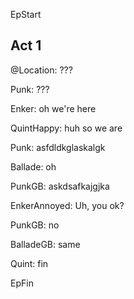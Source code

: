 

EpStart

## Act 1

@Location: ???

Punk: ???

Enker: oh we're here

QuintHappy: huh so we are

Punk: asfdldkglaskalgk

Ballade: oh

PunkGB: askdsafkajgjka

EnkerAnnoyed: Uh, you ok?

PunkGB: no

BalladeGB: same

Quint: fin

EpFin

<script src="assets/js/EpFormatter.js"></script>